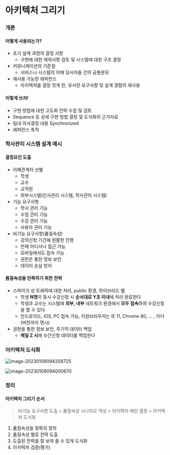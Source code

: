 # 아키텍처 그리기



### 개론

#### 어떻게 사용되는가?

- 초기 설계 과정의 결정 사항
  - 구현에 대한 제약사항 검토 및 시스템에 대한 구조 결정
- 커뮤니케이션의 기준점
  - 서비스나 시스템의 이해 당사자들 간의 공통분모
- 재사용 가능한 레퍼런스
  - 아키텍처를 결정 짓게 한, 유사한 요구사항 및 설계 경험의 재사용



#### 이렇게 쓰자!

- 구현 방법에 대한 고도화 전략 수립 및 검토
- Sequence 등 상세 구현 방법 결정 및 도식화의 근거자료
- 팀내 의사결정 내용 Synchronized
- 레퍼런스 축적



### 학사관리 시스템 설계 예시

#### 결정요인 도출

- 이해관계자 선별
  - 학생 
  - 교수
  - 교직원
  - 외부시스템(인사관리 시스템, 학사관리 시스템)
- 기능 요구사항
  - 학사 관리 기능
  - 수업 관리 기능
  - 수강 관리 기능
  - 사용자 관리 기능
- 비기능 요구사항(품질속성)
  - 강의신청 기간에 원활한 진행
  - 언제 어디서나 접근 가능
  - 모바일에서도 접속 가능
  - 권한은 통한 정보 보안
  - 데이터 손실 방지



#### 품질속성을 만족하기 위한 전략

- 스파이크 성 트래픽에 대한 처리, public 환경, 하이브리드 웹
  - 학생 **N명**이 동시 수강신청 시 **순서대로 Y초 이내**에 처리 완료한다
  - 학생과 교수는 시스템에 **외부, 내부** 네트워크 환경에서 **모두 접속**하여 수강신청을 할 수 있다
  - 안드로이드, iOS, PC 접속 가능, 지원브라우저는 IE 11, Chrome 80, ... , 이다 (버전까지 명시)
- 권한을 통한 정보 보안, 주기적 데이터 백업
  - **매일 Z 시**에 수간신청 데이터를 백업한다



### 아키텍처 도식화

![image-20230106094208725](C:\Users\SSAFY\AppData\Roaming\Typora\typora-user-images\image-20230106094208725.png)

![image-20230106094000670](C:\Users\SSAFY\Desktop\ryuseungtae\TIL\Architecture\Architecture00.assets\image-20230106094000670.png)



### 정리

#### 아키텍처 그리기 순서

> 비기능 요구사항 도출 > 품질속성 시나리오 작성 > 아키텍처 패턴 결정 > 아키텍처 도식화

1. 품질속성을 정확히 정의
2. 품질속성 별로 전략 도출
3. 도출된 전략을 잘 보여 줄 수 있게 도식화
4. 아키텍처 검증(평가)